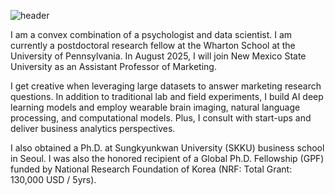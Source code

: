 ![header](https://github.com/user-attachments/assets/ea0918f5-8424-4d1c-a508-9a5c8cfa7a29)

I am a convex combination of a psychologist and data scientist. I am currently a postdoctoral research fellow at the Wharton School at the University of Pennsylvania. In August 2025, I will join New Mexico State University as an Assistant Professor of Marketing.

I get creative when leveraging large datasets to answer marketing research questions. In addition to traditional lab and field experiments, I build AI deep learning models and employ wearable brain imaging, natural language processing, and computational models. Plus, I consult with start-ups and deliver business analytics perspectives.

I also obtained a Ph.D. at Sungkyunkwan University (SKKU) business school in Seoul. I was also the honored recipient of a Global Ph.D. Fellowship (GPF) funded by National Research Foundation of Korea (NRF: Total Grant: 130,000 USD / 5yrs).  
